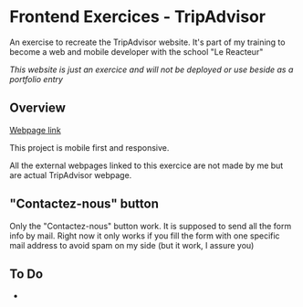 # Frontend Exercices - TripAdvisor

An exercise to recreate the TripAdvisor website. It's part of my training to become a web and mobile developer with the school "Le Reacteur"

_This website is just an exercice and will not be deployed or use beside as a portfolio entry_

## Overview

[Webpage link](https://main--tripadvisor-fronted-exercise.netlify.app/)

This project is mobile first and responsive.

All the external webpages linked to this exercice are not made by me but are actual TripAdvisor webpage.

## "Contactez-nous" button
Only the "Contactez-nous" button work. It is supposed to send all the form info by mail. Right now it only works if you fill the form with one specific mail address to avoid spam on my side (but it work, I assure you)

## To Do

-
